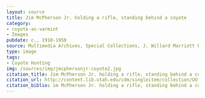 ```yaml
---
layout: source
title: Jim McPherson Jr. holding a rifle, standing behind a coyote
category:
- coyote-as-varmint
- Images
pubdate: c., 1910-1950
source: Multimedia Archives, Special Collections, J. Willard Marriott Library, University of Utah
type: image
tags: 
- Coyote Hunting 
img: /sources/img/jmcphersonjr-coyote2.jpg
citation_title: Jim McPherson Jr. holding a rifle, standing behind a coyote
citation_url: http://content.lib.utah.edu/cdm/singleitem/collection/UU_Photo_Archives/id/4011/rec/2
citation_biblio: im McPherson Jr. holding a rifle, standing behind a coyote. Photograph. 1935. Multimedia Archives, Special Collections, J. Willard Marriott Library, University of Utah.
---
```

